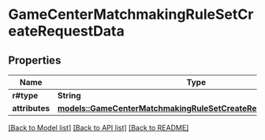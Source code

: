 # GameCenterMatchmakingRuleSetCreateRequestData

## Properties

Name | Type | Description | Notes
------------ | ------------- | ------------- | -------------
**r#type** | **String** |  | 
**attributes** | [**models::GameCenterMatchmakingRuleSetCreateRequestDataAttributes**](GameCenterMatchmakingRuleSetCreateRequest_data_attributes.md) |  | 

[[Back to Model list]](../README.md#documentation-for-models) [[Back to API list]](../README.md#documentation-for-api-endpoints) [[Back to README]](../README.md)


